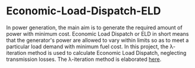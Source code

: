 # Economic-Load-Dispatch-ELD
In power generation, the main aim is to generate the required amount of power with minimum cost. Economic Load Dispatch or ELD in short means that the generator's power are allowed to vary within limits so as to meet a particular load demand with minimum fuel cost. In this project, the λ-iteration method is used to calculate Economic Load Dispatch, neglecting transmission losses. The λ-iteration method is elaborated [here](https://drive.google.com/file/d/15tJAA6DyS1uHKEsOlVDab3Bm4l7jIE4-/view?usp=sharing).
